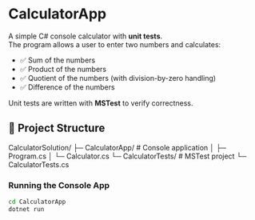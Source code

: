 # CalculatorApp
A simple C# console calculator with **unit tests**.  
The program allows a user to enter two numbers and calculates:

- ✅ Sum of the numbers  
- ✅ Product of the numbers  
- ✅ Quotient of the numbers (with division-by-zero handling)  
- ✅ Difference of the numbers  

Unit tests are written with **MSTest** to verify correctness.

## 📂 Project Structure
CalculatorSolution/
├─ CalculatorApp/ # Console application
│ ├─ Program.cs
│ └─ Calculator.cs
└─ CalculatorTests/ # MSTest project
└─ CalculatorTests.cs

### Running the Console App
```bash
cd CalculatorApp
dotnet run

